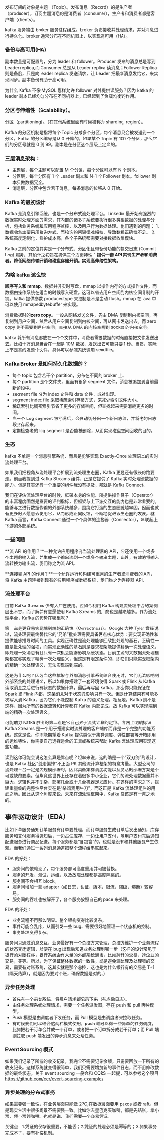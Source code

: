 发布订阅的对象是主题 （Topic）。发布消息（Record）的是生产者（producer），订阅主题消息的是消费者（consumer），生产者和消费者都是客户端（clients）。

kafka 服务端由 broker 服务进程组成。broker 负责接收并处理请求，并对消息进行持久化。broker 通常分布在不同机器上，以实现高可用（HA）。

### 备份与高可用(HA)

副本数量是可配置的，分为 leader 和 follower。Producer 发来的消息总是写到 Leader replica,而 Consumer 总是从 Leader replica 读消息；Follower Replica 则是备胎，只是向 leader replica 发送请求，让 Leader 把最新消息发给它，来实现同步。副本备份有助于高可用。

为什么 Kafka 不像 MySQL 那样允许 follower 对外提供读服务？因为 kafka 的 leader 副本已经均匀分布在不同机器上，已经起到了负载均衡的作用。

### 分区与伸缩性（Scalability）。

分区（partitioning）。（在其他系统里面有时候被称为 sharding, region）。

Kafka 的分区机制是指将每个 Topic 分成多个分区，每个消息只会被发送到一个分区。Kafka 的分区编号是从 0 开始的，如果某个 Topic 有 100 个分区，那么它们的分区号就是 0 到 99。副本是在分区这个层级上定义的。

### 三层消息架构：

- 主题层，每个主题可以配置 M 个分区，每个分区可以有 N 个副本。
- 分区层，每个分区有 1 个 Leader 副本和 N-1 个 Follower 副本。follower 副本只做数据冗余。
- 消息层，分区中包含若干消息，每条消息的位移从 0 开始。

### Kafka 的最初设计

Kafka 是消息引擎系统，也是一个分布式流处理平台。Linkedin 最开始有强烈的数据实时处理方面的需求，其内部的诸多子系统要执行很多类型数据的处理与分析，包括业务系统和应用程序监控，以及用户行为数据处理。他们遇到的问题： 1.数据收集主要采用轮询方式，而轮询的间隔很难把控，导致数据正确性不足。 2.系统高度定制化，维护成本高。各个子系统都需要对接数据收集模块。

Kafka 之前的定位其实是一个分布式、分区化且带备份功能的提交日志 (Commit Log) 服务。其设计之初旨在提供三个方面特性：**提供一套 API 实现生产者和消费者。降低网络传输开销和磁盘存储开销。实现高伸缩性架构。**

### 为啥 kafka 这么快

**顺序写入和 mmap**。数据并非实时写盘，mmap 以操作内存的方式操作文件，而数据由操作系统在适当的时候写入硬盘。这可以省去用户空间到内核空间复制的开销。kafka 提供参数 producer.type 来控制是不是主动 flush。mmap 在 java 中可以使用 mmapedbytebuffer 来实现。

消费数据时的**zero copy**。一般从网络发送文件，先由 DMA 复制到内核空间，再复制到用户空间，然后从用户空间复制到内核空间，再从网卡发送出去。而 zero copy 则不需要到用户空间，直接从 DMA 的内核空间到 socket 的内核空间。

kafka 将所有消息都放在一个个文件中，消费者需要数据的时候直接把文件发送出去。比如十万消息组合在一起是 10M 数据，发送出去可能只要 1 秒。当然，实际上不是真的发整个文件，具体可以参照系统调用 sendfile。

### Kafka Broker 是如何持久化数据的？

- 每个 topic 包含若干个 partition，分布在不同的 broker 上。
- 每个 partition 是个文件夹，里面有很多 segment 文件。消息被追加到当前最新的段中。
- segment file 分为 index 文件和 data 文件，成对出现。
- segment index file 采取稀疏索引存储方式，来减少索引文件大小。
- 稀疏索引比稠密索引节省了更多的存储空间，但查找起来需要消耗更多的时间。
- 当一个 Log segment 被写满后，会自动切分出一个新日志段，并将老的日志段封存起来。
- 定期检查老的 log segment 是否能被删除，从而实现磁盘空间回收的目的。

### 生态

kafka 不单是一个消息引擎系统，而且是能够实现 Exactly-Once 处理语义的实时流处理平台。

如果我们把视角从流处理平台扩展到流处理生态圈，Kafka 更是还有很长的路要走。前面我提到过 Kafka Streams 组件，正是它提供了 Kafka 实时处理流数据的能力。但是其实还有一个重要的组件我没有提及，那就是 Kafka Connect。

我们在评估流处理平台的时候，框架本身的性能、所提供操作算子（Operator）的丰富程度固然是重要的评判指标，但框架与上下游交互的能力也是非常重要的。能够与之进行数据传输的外部系统越多，围绕它打造的生态圈就越牢固，因而也就有更多的人愿意去使用它，从而形成正向反馈，不断地促进该生态圈的发展。就 Kafka 而言，Kafka Connect 通过一个个具体的连接器（Connector），串联起上下游的外部系统。

### 一些问题

**流 API 的作用？**一种允许应用程序充当流处理器的 API，它还使用一个或多个主题的输入流，并生成一个输出流到一个或多个输出主题，此外，有效地将输入流转换为输出流，我们称之为流 API。

**连接器 API 的作用？**一个允许运行和构建可重用的生产者或消费者的 API，将 Kafka 主题连接到现有的应用程序或数据系统，我们称之为连接器 API。

### 流处理平台

目前 Kafka Streams 少有大厂在使用。但如今利用 Kafka 构建流处理平台的案例层出不穷，而了解并有意愿使用 Kafka Streams 的厂商也是越来越多。作为流处理平台，Kafka 的优势在哪里呢？

第一点是更容易实现端到端的正确性（Correctness）。Google 大神 Tyler 曾经说过，流处理要最终替代它的“兄弟”批处理需要具备两点核心优势：要实现正确性和提供能够推导时间的工具。实现正确性是流处理能够匹敌批处理的基石。正确性一直是批处理的强项，而实现正确性的基石则是要求框架能提供精确一次处理语义，即处理一条消息有且只有一次机会能够影响系统状态。目前主流的大数据流处理框架都宣称实现了精确一次处理语义，但这是有限定条件的，即它们只能实现框架内的精确一次处理语义，无法实现端到端的。

这是为什么呢？因为当这些框架与外部消息引擎系统结合使用时，它们无法影响到外部系统的处理语义，所以如果你搭建了一套环境使得 Spark 或 Flink 从 Kafka 读取消息之后进行有状态的数据计算，最后再写回 Kafka，那么你只能保证在 Spark 或 Flink 内部，这条消息对于状态的影响只有一次。但是计算结果有可能多次写入到 Kafka，因为它们不能控制 Kafka 的语义处理。相反地，Kafka 则不是这样，因为所有的数据流转和计算都在 Kafka 内部完成，故 Kafka 可以实现端到端的精确一次处理语义。

可能助力 Kafka 胜出的第二点是它自己对于流式计算的定位。官网上明确标识 Kafka Streams 是一个用于搭建实时流处理的客户端库而非是一个完整的功能系统。这就是说，你不能期望着 Kafka 提供类似于集群调度、弹性部署等开箱即用的运维特性，你需要自己选择适合的工具或系统来帮助 Kafka 流处理应用实现这些功能。

读到这你可能会说这怎么算是优点呢？坦率来说，这的确是一个“双刃剑”的设计，也是 Kafka 社区“剑走偏锋”不正面 PK 其他流计算框架的特意考量。大型公司的流处理平台一定是大规模部署的，因此具备集群调度功能以及灵活的部署方案是不可或缺的要素。但毕竟这世界上还存在着很多中小企业，它们的流处理数据量并不巨大，逻辑也并不复杂，部署几台或十几台机器足以应付。在这样的需求之下，搭建重量级的完整性平台实在是“杀鸡焉用牛刀”，而这正是 Kafka 流处理组件的用武之地。因此从这个角度来说，未来在流处理框架中，Kafka 应该是有一席之地的。

## 事件驱动设计（EDA）

比如下单服务通知订单服务有订单要处理，而订单服务生成订单后发出通知，库存服务和支付服务得通知后，一边占住库存，一边让用户支付，等用户支付完后通知配送服务进行商品配送。每个服务都是“自包含”的。也就是没有和其他服务产生依赖。而我们通过一系列消息通道把整个流程给串联起来。

EDA 的好处：

- 服务间的依赖没了，每个服务都可高度重用并可被替换。
- 服务的开发，测试，运维，以及故障处理都是高度隔离的。
- 服务间不会相互 block。
- 服务间增加一些 adapter（如日志，认证，版本，限流，降级，熔断）较容易。
- 服务间的吞吐也被解开了，各个服务按照自己的 pace 来处理。

EDA 的坏处：

- 业务流程不再那么明显。整个架构变得比较复杂。
- 事件可能会乱序，从而引发一些 bug。需要很好地管理一个状态机的控制。
- 事务处理变得复杂。

服务间只通过消息交互，业务最好有一个总控方来管理，总控方维护一个业务流程的状态变迁逻辑，以便在 bug 出现后知道业务处理到哪一步（这样的设计常见于银行的对账程序，银行系统会有大量的外部系统通讯，比如跨行的交易、跨企业的交易，等等。所以，为了保证整体数据的一致性，或是避免漏处理及处理错的交易，需要有对账系统，这其实就是那个总控，这也是为什么银行有的交易是 T+1（隔天结算），就是因为要对个账，确保数据是对的。）

### 异步任务处理

- 首先有一个前台系统，将用户请求都记录下来（有点像日志）。
- 由任务处理系统处理请求，需要一个任务派发器，存在 push 和 pull 两种模型。
- Push 模型是由调度者下发任务，而 Pull 模型是由调度者来拉取任务。
- 有时候我们可以结合这两种模式使用。push 端可以做一些简单的任务调度，比如把若干订单合并成一个订单，或者把一个订单拆分成若干订单；而 Pull 端则拉取 push 端发出的异步消息来处理任务。

### Event Sourcing 模式

如果我们记录了所有的收支记录，我完全不需要记录余额，只需要回放一下所有的收支记录。这样系统就变得很简单，我们只需要增加新的事件日志，而不用修改数据的最终状态。关于 event sourcing 一般会和 CQRS 一起提，可以参考这个项目 https://github.com/cer/event-sourcing-examples

### 异步处理的分布式事务

如果需要强一致性，在业务层面只能做 2PC,在数据层面要用 paxos 或者 raft。但是现实生活中很多场景不需要强一致。比如你去星巴克买咖啡，都是先结账，拿小票，凭小票领咖啡。也就是说，我们需要一个交易凭证。

关键点：1.凭证的保存很重要，不能丢；2.凭证的处理必须是幂等的；3.如果事务完成不了，要有补偿机制。
